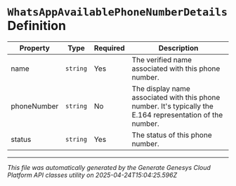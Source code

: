 # `WhatsAppAvailablePhoneNumberDetails` Definition

| Property | Type | Required | Description |
|----------|------|----------|-------------|
| name | `string` | Yes | The verified name associated with this phone number. |
| phoneNumber | `string` | No | The display name associated with this phone number. It's typically the E.164 representation of the number. |
| status | `string` | Yes | The status of this phone number. |

---

*This file was automatically generated by the Generate Genesys Cloud Platform API classes utility on 2025-04-24T15:04:25.596Z*
